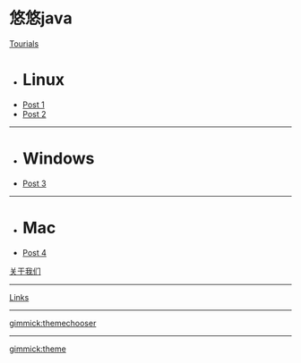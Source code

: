 # 悠悠java

[Tourials]()

  * # Linux
  * [Post 1](post1.md)
  * [Post 2](post2.md)
  - - - -
  * # Windows
  * [Post 3](post3.md)
  - - - -
  * # Mac
  * [Post 4](post4.md)

[关于我们](about.md)
- - - -
[Links](links.md)
- - - -
[gimmick:themechooser](Theme)
- - - - 
[gimmick:theme](cosmo)